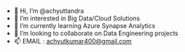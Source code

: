 - 👋 Hi, I’m @achyuttandra
- 👀 I’m interested in Big Data/Cloud Solutions
- 🌱 I’m currently learning Azure Synapse Analytics
- 💞️ I’m looking to collaborate on Data Engineering projects
- 📫 EMAIL : achyutkumar400@gmail.com

<!---
achyuttandra/achyuttandra is a ✨ special ✨ repository because its `README.md` (this file) appears on your GitHub profile.
You can click the Preview link to take a look at your changes.
--->
